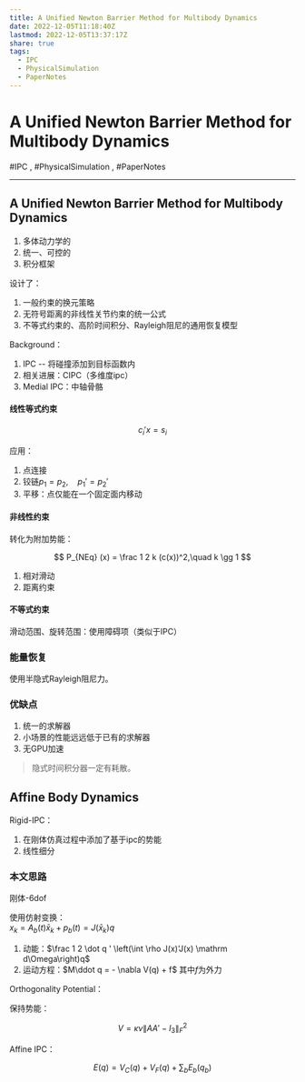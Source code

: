```yaml
---
title: A Unified Newton Barrier Method for Multibody Dynamics
date: 2022-12-05T11:18:40Z
lastmod: 2022-12-05T13:37:17Z
share: true
tags:
  - IPC
  - PhysicalSimulation
  - PaperNotes
---
```



# A Unified Newton Barrier Method for Multibody Dynamics

 #IPC ​, #PhysicalSimulation ​, #PaperNotes ​

---

## A Unified Newton Barrier Method for Multibody Dynamics

1. 多体动力学的
2. 统一、可控的
3. 积分框架

设计了：

1. 一般约束的换元策略
2. 无符号距离的非线性关节约束的统一公式
3. 不等式约束的、高阶时间积分、Rayleigh阻尼的通用恢复模型

Background：

1. IPC -- 将碰撞添加到目标函数内
2. 相关进展：CIPC（多维度ipc）
3. Medial IPC：中轴骨骼

#### 线性等式约束

$$
c_i ' x = s_i
$$

应用：

1. 点连接
2. 铰链$p_1 = p_2, \quad p_1' = p_2'$
3. 平移：点仅能在一个固定面内移动

#### 非线性约束

转化为附加势能：

$$
P_{NEq} (x) = \frac 1 2 k (c(x))^2,\quad k \gg 1
$$

1. 相对滑动
2. 距离约束

#### 不等式约束

滑动范围、旋转范围：使用障碍项（类似于IPC）

### 能量恢复

使用半隐式Rayleigh阻尼力。

### 优缺点

1. 统一的求解器
2. 小场景的性能远远低于已有的求解器
3. 无GPU加速

> 隐式时间积分器一定有耗散。

## Affine Body Dynamics

Rigid-IPC：

1. 在刚体仿真过程中添加了基于ipc的势能
2. 线性细分

### 本文思路

刚体-6dof

使用仿射变换：  
$x_k = A_b(t) \bar x_k + p _ b (t)= J(\bar x_k) q$

1. 动能：$\frac 1 2 \dot q ' \left(\int \rho J(x)'J(x) \mathrm d\Omega\right)q$
2. 运动方程：$M\ddot q = - \nabla V(q) + f$ 其中$f$为外力

Orthogonality Potential：

保持势能：

$$
V = \kappa\nu \| AA' - I_3\|_F^2
$$

Affine IPC：

$$
E(q) = V_C(q) + V_F(q) + \sum _ {b} E_b ( q_b )
$$
